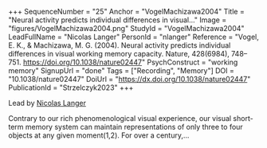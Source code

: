 +++
SequenceNumber = "25"
Anchor = "VogelMachizawa2004"
Title = "Neural activity predicts individual differences in visual..."
Image = "figures/VogelMachizawa2004.png"
StudyId = "VogelMachizawa2004"
LeadFullName = "Nicolas Langer"
PersonId = "nlanger"
Reference = "Vogel, E. K., & Machizawa, M. G. (2004). Neural activity predicts individual differences in visual working memory capacity. Nature, 428(6984), 748–751. https://doi.org/10.1038/nature02447"
PsychConstruct = "working memory"
SignupUrl = "done"
Tags = ["Recording", "Memory"]
DOI = "10.1038/nature02447"
DoiUrl = "https://dx.doi.org/10.1038/nature02447"
PublicationId = "Strzelczyk2023"
+++

Lead by [Nicolas Langer](/people/#nlanger)

Contrary to our rich phenomenological visual experience, our visual short-term memory system can maintain representations of only three to four objects at any given moment(1,2). For over a century,...